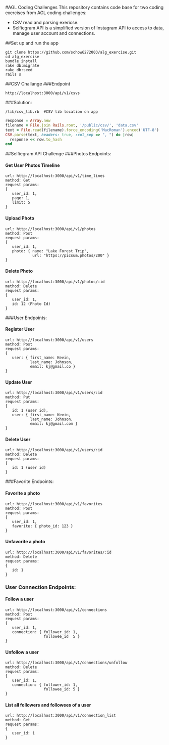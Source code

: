 #AGL Coding Challenges
This repository contains code base for two coding exercises from AGL coding challenges:
- CSV read and parsing exericse.
- Selfiegram API is a simplified version of Instagram API to access to data, manage user account and connections.

##Set up and run the app

```
git clone https://github.com/schow6272003/alg_exercise.git
cd alg_exercise
bundle install
rake db:migrate
rake db:seed
rails s
```

##CSV Challange
###Endpoint
```
http://localhost:3000/api/v1/csvs
```
###Solution:
```
/lib/csv_lib.rb  #CSV lib location on app
```
```ruby
response = Array.new
filename = File.join Rails.root, '/public/csv/', 'data.csv' 
text = File.read(filename).force_encoding('MacRoman').encod('UTF-8')
CSV.parse(text, headers: true, :col_sep => ", ") do |row|
  response << row.to_hash
end  
```
##Selfiegram API Challenge
###Photos Endpoints: 
#### Get User Photos Timeline
```
url: http://localhost:3000/api/v1/time_lines
method: Get
request params:
{ 
   user_id: 1,
   page: 1, 
   limit: 5
}
```
#### Upload Photo
```
url: http://localhost:3000/api/v1/photos
method: Post
request params:
{ 
   user_id: 1,
   photo: { name: "Lake Forest Trip", 
            url: "https://picsum.photos/200" }
}
```
#### Delete Photo
```
url: http://localhost:3000/api/v1/photos/:id
method: Delete
request params:
{ 
   user_id: 1,
   id: 12 (Photo Id)
}
```
###User Endpoints: 
#### Register User
```
url: http://localhost:3000/api/v1/users
method: Post
request params:
{ 
   user: { first_name: Kevin,
           last_name: Johnson,
           email: kj@gmail.co } 
}
```
#### Update User
```
url: http://localhost:3000/api/v1/users/:id
method: Put
request params:
{ 
   id: 1 (user id),
   user: { first_name: Kevin,
           last_name: Johnson,
           email: kj@gmail.com } 
}  
```
#### Delete User
```
url: http://localhost:3000/api/v1/users/:id
method: Delete
request params:
{ 
   id: 1 (user id)
}
```
###Favorite Endpoints: 
#### Favorite a photo
```
url: http://localhost:3000/api/v1/favorites
method: Post
request params:
{ 
   user_id: 1,
   favorite: { photo_id: 123 }
}
```
#### Unfavorite a photo
```
url: http://localhost:3000/api/v1/favorites/:id
method: Delete
request params:
{ 
   id: 1
}
```
### User Connection Endpoints: 
#### Follow a user
```
url: http://localhost:3000/api/v1/connections
method: Post
request params:
{ 
   user_id: 1,
   connection: { follower_id: 1,
                 followee_id  5 }
}
```
#### Unfollow a user
```
url: http://localhost:3000/api/v1/connections/unfollow
method: Delete
request params:
{ 
   user_id: 1,
   connection: { follower_id: 1,
                 followee_id: 5 }
}
```
#### List all followers and followees of a user
```
url: http://localhost:3000/api/v1/connection_list
method: Get
request params:
{ 
   user_id: 1
}
```

